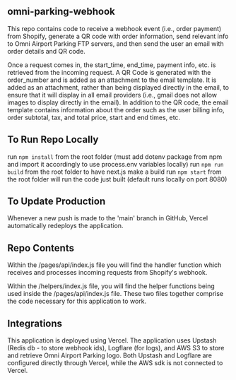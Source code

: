 ## omni-parking-webhook

This repo contains code to receive a webhook event (i.e., order payment) from Shopify, generate a QR code with order information, send relevant info to Omni Airport Parking FTP servers, and then send the user an email with order details and QR code.

Once a request comes in, the start_time, end_time, payment info, etc. is retrieved from the 
incoming request. A QR Code is generated with the order_number and is added as an attachment to the email template.  It is added as an attachment, rather than being displayed directly in the email, to ensure that it will display in all email providers (i.e., gmail does not allow images to display directly in the email).  In addition to the QR code, the email template contains information about the order such as the user billing info, order subtotal, tax, and total price, start and end times, etc.

## To Run Repo Locally

run `npm install` from the root folder (must add dotenv package from npm and import it accordingly to use process.env variables locally)
run `npm run build` from the root folder to have next.js make a build
run `npm start` from the root folder will run the code just built (default runs locally on port 8080) 

## To Update Production

Whenever a new push is made to the 'main' branch in GitHub, Vercel automatically redeploys the application.

## Repo Contents

Within the /pages/api/index.js file you will find the handler function which receives and processes incoming requests from Shopify's webhook.

Within the /helpers/index.js file, you will find the helper functions being used inside the /pages/api/index.js file.  These two files together comprise the code necessary for this application to work.

## Integrations

This application is deployed using Vercel.  The application uses Upstash (Redis db - to store webhook ids), Logflare (for logs), and AWS S3 to store and retrieve Omni Airport Parking logo. Both Upstash and Logflare are configured directly through Vercel, while the AWS sdk is not connected to Vercel.

